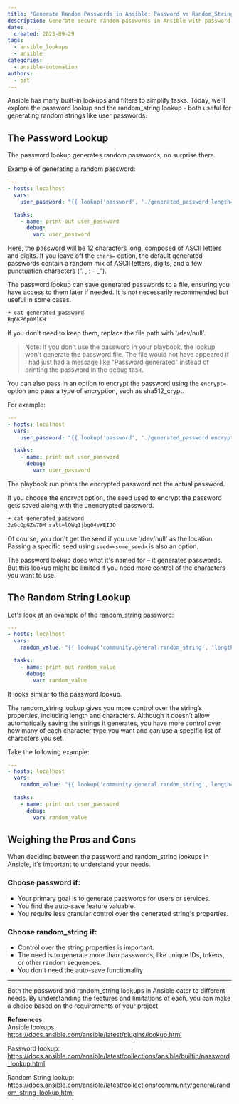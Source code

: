 ```yaml
---
title: "Generate Random Passwords in Ansible: Password vs Random_String Lookups"
description: Generate secure random passwords in Ansible with password and random_string lookups. Compare methods and see when to use each.
date: 
  created: 2023-09-29
tags:
  - ansible_lookups
  - ansible
categories:
  - ansible-automation
authors:
  - pat
---
```

Ansible has many built-in lookups and filters to simplify tasks. Today, we'll explore the password lookup and the random_string lookup - both useful for generating random strings like user passwords.
<!-- more -->

## The Password Lookup
The password lookup generates random passwords; no surprise there.

Example of generating a random password:

```yaml
---
- hosts: localhost
  vars:
    user_password: "{{ lookup('password', './generated_password length=12 chars=ascii_letters,digits') }}"

  tasks:
    - name: print out user_password
      debug:
        var: user_password
```
Here, the password will be 12 characters long, composed of ASCII letters and digits. If you leave off the `chars=` option, the default generated passwords contain a random mix of ASCII letters, digits, and a few punctuation characters (”. , : - _”).

The password lookup can save generated passwords to a file, ensuring you have access to them later if needed. It is not necessarily recommended but useful in some cases. 

```bash
➜ cat generated_password
Bq6KP6p0M1KH
```
If you don't need to keep them, replace the file path with '/dev/null'.

> Note: If you don't use the password in your playbook, the lookup won't generate the password file. The file would not have appeared if I had just had a message like "Password generated" instead of printing the password in the debug task.

You can also pass in an option to encrypt the password using the `encrypt=` option and pass a type of encryption, such as sha512_crypt. 

For example:

```yaml
---
- hosts: localhost
  vars:
    user_password: "{{ lookup('password', './generated_password encrypt=sha512_crypt length=12 chars=ascii_letters,digits') }}"

  tasks:
    - name: print out user_password
      debug:
        var: user_password
```
The playbook run prints the encrypted password not the actual password.

If you choose the encrypt option, the seed used to encrypt the password gets saved along with the unencrypted password. 

```bash
➜ cat generated_password
2z9cOpGZs7DM salt=lQWq1jbg04vWEIJO
```

Of course, you don't get the seed if you use '/dev/null' as the location. Passing a specific seed using `seed=<some_seed>` is also an option.

The password lookup does what it's named for – it generates passwords. But this lookup might be limited if you need more control of the characters you want to use.

## The Random String Lookup

Let's look at an example of the random_string password:

```yaml
---
- hosts: localhost
  vars:
    random_value: "{{ lookup('community.general.random_string', 'length=12 chars=ascii_letters,digits') }}"

  tasks:
    - name: print out random_value
      debug:
        var: random_value
```


It looks similar to the password lookup.

The random_string lookup gives you more control over the string’s properties, including length and characters. Although it doesn’t allow automatically saving the strings it generates, you have more control over how many of each character type you want and can use a specific list of characters you set. 

Take the following example:

```yaml
---
- hosts: localhost
  vars:
    random_value: "{{ lookup('community.general.random_string', length=12,min_digit=2, override_special='@#$') }}"

  tasks:
    - name: print out user_password
      debug:
        var: random_value
```

## Weighing the Pros and Cons

When deciding between the password and random_string lookups in Ansible, it's important to understand your needs.

### Choose password if:
- Your primary goal is to generate passwords for users or services.
- You find the auto-save feature valuable.
- You require less granular control over the generated string's properties.

### Choose random_string if:
- Control over the string properties is important.
- The need is to generate more than passwords, like unique IDs, tokens, or other random sequences.
- You don't need the auto-save functionality

---

Both the password and random_string lookups in Ansible cater to different needs. By understanding the features and limitations of each, you can make a choice based on the requirements of your project.

**References**  
Ansible lookups:
https://docs.ansible.com/ansible/latest/plugins/lookup.html

Password lookup:
https://docs.ansible.com/ansible/latest/collections/ansible/builtin/password_lookup.html

Random String lookup:
https://docs.ansible.com/ansible/latest/collections/community/general/random_string_lookup.html

